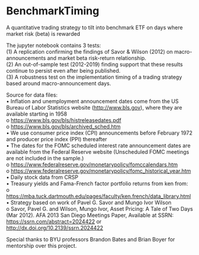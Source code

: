 # BenchmarkTiming
A quantitative trading strategy to tilt into benchmark ETF on days where market risk (beta) is rewarded

The jupyter notebook contains 3 tests:<br />
  (1) A replication confirming the findings of Savor & Wilson (2012) on macro-announcements and market beta risk-return relationship.<br />
  (2) An out-of-sample test (2012-2019) finding support that these results continue to persist even after being published.<br />
  (3) A robustness test on the implementation timing of a trading strategy based around macro-announcement days.

Source for data files: <br />
•	Inflation and unemployment announcement dates come from the US Bureau of Labor Statistics website (http://www.bls.gov), where they are available starting in 1958<br />
  o	https://www.bls.gov/bls/histreleasedates.pdf<br />
  o	https://www.bls.gov/bls/archived_sched.htm<br />
•	We use consumer price index (CPI) announcements before February 1972 and producer price index (PPI) thereafter<br />
•	The dates for the FOMC scheduled interest rate announcement dates are available from the Federal Reserve website (Unscheduled FOMC meetings are not included in the sample.)<br />     o https://www.federalreserve.gov/monetarypolicy/fomccalendars.htm<br />
  o https://www.federalreserve.gov/monetarypolicy/fomc_historical_year.htm<br />
• Daily stock data from CRSP<br />
• Treasury yields and Fama-French factor portfolio returns from ken from:<br />
  o https://mba.tuck.dartmouth.edu/pages/faculty/ken.french/data_library.html<br />
•	Strategy based on work of Pavel G. Savor and Mungo Ivor Wilson<br />
  o Savor, Pavel G. and Wilson, Mungo Ivor, Asset Pricing: A Tale of Two Days (Mar 2012). AFA 2013 San Diego Meetings Paper, Available at SSRN:     <br />   https://ssrn.com/abstract=2024422 or http://dx.doi.org/10.2139/ssrn.2024422
  
Special thanks to BYU professors Brandon Bates and Brian Boyer for mentorship over this project.
